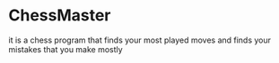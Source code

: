 # ChessMaster
it is a chess program that finds your most played moves and finds your mistakes that you make mostly
